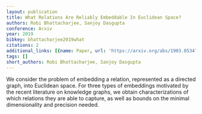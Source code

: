 ```yaml
---
layout: publication
title: What Relations Are Reliably Embeddable In Euclidean Space?
authors: Robi Bhattacharjee, Sanjoy Dasgupta
conference: Arxiv
year: 2019
bibkey: bhattacharjee2019what
citations: 2
additional_links: [{name: Paper, url: 'https://arxiv.org/abs/1903.05347'}]
tags: []
short_authors: Robi Bhattacharjee, Sanjoy Dasgupta
---
```

We consider the problem of embedding a relation, represented as a directed
graph, into Euclidean space. For three types of embeddings motivated by the
recent literature on knowledge graphs, we obtain characterizations of which
relations they are able to capture, as well as bounds on the minimal
dimensionality and precision needed.